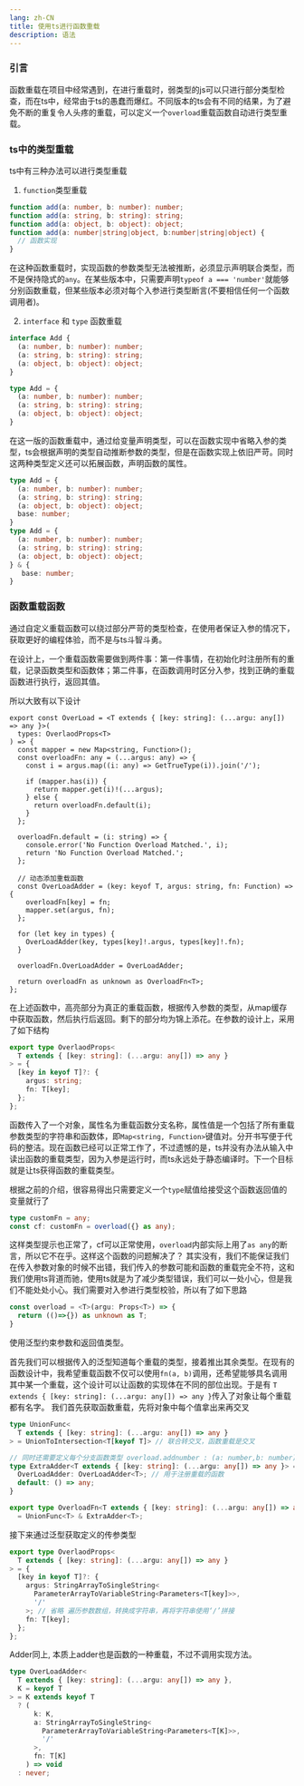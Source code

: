 ```yaml
---
lang: zh-CN
title: 使用ts进行函数重载
description: 语法 
---
```

### 引言
函数重载在项目中经常遇到，在进行重载时，弱类型的js可以只进行部分类型检查，而在ts中，经常由于ts的愚蠢而爆红。不同版本的ts会有不同的结果，为了避免不断的重复令人头疼的重载，可以定义一个`overload`重载函数自动进行类型重载。

### ts中的类型重载
ts中有三种办法可以进行类型重载
1. `function`类型重载
```ts
function add(a: number, b: number): number;
function add(a: string, b: string): string;
function add(a: object, b: object): object;
function add(a: number|string|object, b:number|string|object) {
  // 函数实现
}
```
在这种函数重载时，实现函数的参数类型无法被推断，必须显示声明联合类型，而不是保持隐式的`any`。在某些版本中，只需要声明`typeof a === 'number'`就能够分别函数重载，但某些版本必须对每个入参进行类型断言(不要相信任何一个函数调用者)。

2. `interface` 和 `type` 函数重载
```ts
interface Add {
  (a: number, b: number): number;
  (a: string, b: string): string;
  (a: object, b: object): object; 
}

type Add = {
  (a: number, b: number): number;
  (a: string, b: string): string;
  (a: object, b: object): object; 
}
```
在这一版的函数重载中，通过给变量声明类型，可以在函数实现中省略入参的类型，ts会根据声明的类型自动推断参数的类型，但是在函数实现上依旧严苛。同时这两种类型定义还可以拓展函数，声明函数的属性。
```ts
type Add = {
  (a: number, b: number): number;
  (a: string, b: string): string;
  (a: object, b: object): object; 
  base: number;
}
type Add = {
  (a: number, b: number): number;
  (a: string, b: string): string;
  (a: object, b: object): object; 
} & {
   base: number;
}
```
### 函数重载函数
通过自定义重载函数可以绕过部分严苛的类型检查，在使用者保证入参的情况下，获取更好的编程体验，而不是与ts斗智斗勇。 

在设计上，一个重载函数需要做到两件事：第一件事情，在初始化时注册所有的重载，记录函数类型和函数体；第二件事，在函数调用时区分入参，找到正确的重载函数进行执行，返回其值。

所以大致有以下设计
```ts{5-13}
export const OverLoad = <T extends { [key: string]: (...argu: any[]) => any }>(
  types: OverlaodProps<T>
) => {
  const mapper = new Map<string, Function>();
  const overloadFn: any = (...argus: any) => {
    const i = argus.map((i: any) => GetTrueType(i)).join('/');

    if (mapper.has(i)) {
      return mapper.get(i)!(...argus);
    } else {
      return overloadFn.default(i);
    }
  };

  overloadFn.default = (i: string) => {
    console.error('No Function Overload Matched.', i);
    return 'No Function Overload Matched.';
  };

  // 动态添加重载函数
  const OverLoadAdder = (key: keyof T, argus: string, fn: Function) => {
    overloadFn[key] = fn;
    mapper.set(argus, fn);
  };

  for (let key in types) {
    OverLoadAdder(key, types[key]!.argus, types[key]!.fn);
  }

  overloadFn.OverLoadAdder = OverLoadAdder;

  return overloadFn as unknown as OverloadFn<T>;
};
```

在上述函数中，高亮部分为真正的重载函数，根据传入参数的类型，从map缓存中获取函数，然后执行后返回。剩下的部分均为锦上添花。在参数的设计上，采用了如下结构
```ts
export type OverlaodProps<
  T extends { [key: string]: (...argu: any[]) => any }
> = {
  [key in keyof T]?: {
    argus: string;
    fn: T[key];
  };
};
```
函数传入了一个对象，属性名为重载函数分支名称，属性值是一个包括了所有重载参数类型的字符串和函数体，即`Map<string, Function>`键值对。分开书写便于代码的整洁。现在函数已经可以正常工作了，不过遗憾的是，ts并没有办法从输入中读出函数的重载类型，因为入参是运行时，而ts永远处于静态编译时。下一个目标就是让ts获得函数的重载类型。

根据之前的介绍，很容易得出只需要定义一个`type`赋值给接受这个函数返回值的变量就行了
```ts
type customFn = any;
const cf: customFn = overload({} as any);
```
这样类型提示也正常了，cf可以正常使用，`overload`内部实际上用了`as any`的断言，所以它不在乎。这样这个函数的问题解决了？
其实没有，我们不能保证我们在传入参数对象的时候不出错，我们传入的参数可能和函数的重载完全不符，这和我们使用ts背道而驰，使用ts就是为了减少类型错误，我们可以一处小心，但是我们不能处处小心。我们需要对入参进行类型校验，所以有了如下思路
```ts
const overload = <T>(argu: Props<T>) => {
  return (()=>{}) as unknown as T;
}
```
使用泛型约束参数和返回值类型。

首先我们可以根据传入的泛型知道每个重载的类型，接着推出其余类型。在现有的函数设计中，我希望重载函数不仅可以使用`fn(a, b)`调用，还希望能够具名调用其中某一个重载，这个设计可以让函数的实现体在不同的部位出现。于是有
`T extends { [key: string]: (...argu: any[]) => any }`传入了对象让每个重载都有名字。
我们首先获取函数重载，先将对象中每个值拿出来再交叉
```ts
type UnionFunc<
  T extends { [key: string]: (...argu: any[]) => any }
> = UnionToIntersection<T[keyof T]> // 联合转交叉，函数重载是交叉

// 同时还需要定义每个分支函数类型 overload.addnumber : (a: number,b: number) => number
type ExtraAdder<T extends { [key: string]: (...argu: any[]) => any }> = T & {
  OverLoadAdder: OverLoadAdder<T>; // 用于注册重载的函数
  default: () => any;
}

export type OverloadFn<T extends { [key: string]: (...argu: any[]) => any }>
  = UnionFunc<T> & ExtraAdder<T>;
```

接下来通过泛型获取定义的传参类型
```ts
export type OverlaodProps<
  T extends { [key: string]: (...argu: any[]) => any }
> = {
  [key in keyof T]?: {
    argus: StringArrayToSingleString<
      ParameterArrayToVariableString<Parameters<T[key]>>,
      '/'
    >; // 省略 遍历参数数组，转换成字符串，再将字符串使用‘/’拼接
    fn: T[key];
  };
};

```
Adder同上, 本质上adder也是函数的一种重载，不过不调用实现方法。
```ts
type OverLoadAdder<
  T extends { [key: string]: (...argu: any[]) => any },
  K = keyof T
> = K extends keyof T
  ? (
      k: K,
      a: StringArrayToSingleString<
        ParameterArrayToVariableString<Parameters<T[K]>>,
        '/'
      >,
      fn: T[K]
    ) => void
  : never;
```